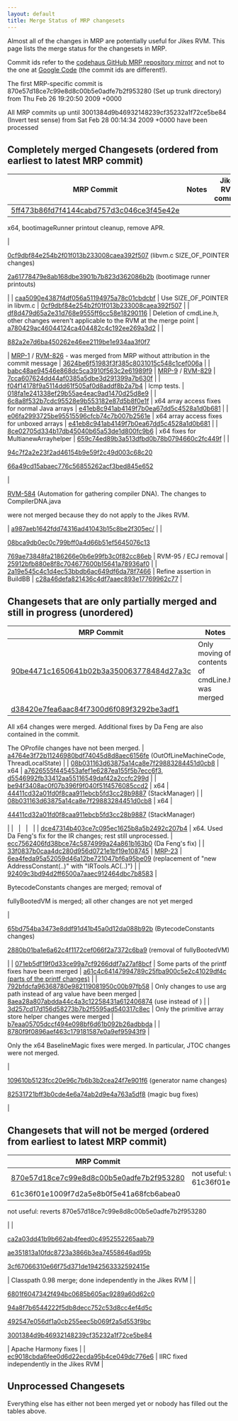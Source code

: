 ```yaml
---
layout: default 
title: Merge Status of MRP changesets
---
```


Almost all of the changes in MRP are potentially useful for Jikes RVM. This page lists the merge status for the changesets in MRP.

Commit ids refer to the [codehaus GitHub MRP repository mirror](http://github.com/codehaus/mrp) and not to the one at [Google Code](http://code.google.com/p/metacircular/source/list) (the commit ids are different!).

The first MRP-specific commit is 870e57d18ce7c99e8d8c00b5e0adfe7b2f953280 (Set up trunk directory) from Thu Feb 26 19:20:50 2009 +0000

All MRP commits up until 3001384d9b46932148239cf35232a1f72ce5be84 (Invert test sense) from Sat Feb 28 00:14:34 2009 +0000 have been processed

## Completely merged Changesets (ordered from earliest to latest MRP commit)

| MRP Commit | Notes | Jikes RVM commits |
| --- | --- | --- |
| [5ff473b86fd7f4144cabd757d3c046ce3f45e42e](https://github.com/codehaus/mrp/commit/5ff473b86fd7f4144cabd757d3c046ce3f45e42e) | 

x64, bootimageRunner printout cleanup, remove APR.

 | 

[0cf9dbf84e254b2f01f013b233008caea392f507](http://sourceforge.net/p/jikesrvm/code/ci/0cf9dbf84e254b2f01f013b233008caea392f507) (libvm.c SIZE\_OF\_POINTER changes)

[2a61778479e8ab168dbe3901b7b823d362086b2b](http://sourceforge.net/p/jikesrvm/code/ci/2a61778479e8ab168dbe3901b7b823d362086b2b/) (bootimage runner printouts)

 |
| [caa5090e4387f4df056a51194975a78c01cbdcbf](https://github.com/codehaus/mrp/commit/caa5090e4387f4df056a51194975a78c01cbdcbf) | Use SIZE\_OF\_POINTER in libvm.c | [0cf9dbf84e254b2f01f013b233008caea392f507](http://sourceforge.net/p/jikesrvm/code/ci/0cf9dbf84e254b2f01f013b233008caea392f507) |
| [df8d479d65a2e31d768e9555ff6cc58e18290116](https://github.com/codehaus/mrp/commit/df8d479d65a2e31d768e9555ff6cc58e18290116) | Deletion of cmdLine.h, other changes weren't applicable to the RVM at the merge point | [a780429ac46044124ca404482c4c192ee269a3d2](http://sourceforge.net/p/jikesrvm/code/ci/a780429ac46044124ca404482c4c192ee269a3d2) |
| 

[882a2e7d6ba450262e46ee2119be1e934aa3f0f7](https://github.com/codehaus/mrp/commit/882a2e7d6ba450262e46ee2119be1e934aa3f0f7)

 | [MRP-1](http://jira.codehaus.org/browse/MRP-1) / [RVM-826](http://jira.codehaus.org/browse/RVM-826) - was merged from MRP without attribution in the commit message | [3624be6f51983f3f385c8031015c548c1cef006a](http://sourceforge.net/p/jikesrvm/code/ci/3624be6f51983f3f385c8031015c548c1cef006a) |
| [babc48ae94546e868dc5ca3910f563c2e61989f9](https://github.com/codehaus/mrp/commit/babc48ae94546e868dc5ca3910f563c2e61989f9) | [MRP-9](https://jira.codehaus.org/browse/MRP-9) / [RVM-829](https://jira.codehaus.org/browse/RVM-829) | [7cca607624dd44af0385a5dbe3d291399a7b630f](http://docs.codehaus.org/sourceforge.net/p/jikesrvm/code/ci/7cca607624dd44af0385a5dbe3d291399a7b630f) |
| [f04f14178f9a5114dd61f505af0d8addf8b2a7b4](https://github.com/codehaus/mrp/commit/f04f14178f9a5114dd61f505af0d8addf8b2a7b4) | lcmp tests. | [018fa1e241338ef29b55ae4eac9ad1470d25d8e9](http://sourceforge.net/p/jikesrvm/code/ci/018fa1e241338ef29b55ae4eac9ad1470d25d8e9) |
| [6c8a8f532b7cdc95528e9b553182e87d5b8f0e1f](https://github.com/codehaus/mrp/commit/6c8a8f532b7cdc95528e9b553182e87d5b8f0e1f) | x64 array access fixes for normal Java arrays | [e41eb8c941ab4149f7b0ea67dd5c4528a1d0b681](http://sourceforge.net/p/jikesrvm/code/ci/e41eb8c941ab4149f7b0ea67dd5c4528a1d0b681/) |
| [e06fa2993725be95515596cfcb74c7b007b2561e](https://github.com/codehaus/mrp/commit/e06fa2993725be95515596cfcb74c7b007b2561e) | x64 array access fixes for unboxed arrays | [e41eb8c941ab4149f7b0ea67dd5c4528a1d0b681](http://sourceforge.net/p/jikesrvm/code/ci/e41eb8c941ab4149f7b0ea67dd5c4528a1d0b681/) |
| [8ce02705d334b17db45040b65a53de1d800fc9b6](https://github.com/codehaus/mrp/commit/8ce02705d334b17db45040b65a53de1d800fc9b6) | x64 fixes for MultianewArrayhelper | [659c74ed89b3a513dfbd0b78b0794660c2fc449f](http://sourceforge.net/p/jikesrvm/code/ci/659c74ed89b3a513dfbd0b78b0794660c2fc449f) |
| 

[94c7f2a2e23f2ad46154b9e59f2c49d003c68c20](https://github.com/codehaus/mrp/commit/94c7f2a2e23f2ad46154b9e59f2c49d003c68c20)

[66a49cd15abaec776c56855262acf3bed845e652](https://github.com/codehaus/mrp/commit/66a49cd15abaec776c56855262acf3bed845e652)

 | 

[RVM-584](http://jira.codehaus.org/browse/RVM-584) (Automation for gathering compiler DNA). The changes to CompilerDNA.java

were not merged because they do not apply to the Jikes RVM.

 | [a987aeb1642fdd74316ad41043b15c8be2f305ec/](http://sourceforge.net/p/jikesrvm/code/ci/a987aeb1642fdd74316ad41043b15c8be2f305ec/) |
| 

[08bca9db0ec0c799bff0a4d66b51ef5645076c13](https://github.com/codehaus/mrp/commit/08bca9db0ec0c799bff0a4d66b51ef5645076c13)

 [769ae73848fa2186266e0b6e99fb3c0f82cc86eb](https://github.com/codehaus/mrp/commit/769ae73848fa2186266e0b6e99fb3c0f82cc86eb) | RVM-95 / ECJ removal | [25912bfb880e8f8c704677600b15641a78936af0](http://sourceforge.net/p/jikesrvm/code/ci/25912bfb880e8f8c704677600b15641a78936af0/) |
| [2a19e545c4c1d4ec53bbdb6ac649df6da78f7466](https://github.com/codehaus/mrp/commit/2a19e545c4c1d4ec53bbdb6ac649df6da78f7466) | Refine assertion in BuildBB | [c28a46defa821436c4df7aaec893e17769962c77](http://sourceforge.net/p/jikesrvm/code/ci/c28a46defa821436c4df7aaec893e17769962c77) |

## Changesets that are only partially merged and still in progress (unordered)

| MRP Commit | Notes | Jikes RVM commits |
| --- | --- | --- |
| [90be4471c1650641b02b3a350063778484d27a3c](https://github.com/codehaus/mrp/commit/90be4471c1650641b02b3a350063778484d27a3c) | Only moving of contents of cmdLine.h was merged | [a780429ac46044124ca404482c4c192ee269a3d2](http://sourceforge.net/p/jikesrvm/code/ci/a780429ac46044124ca404482c4c192ee269a3d2) |
| [d38420e7fea6aac84f7300d6f089f3292be3adf1](https://github.com/codehaus/mrp/commit/d38420e7fea6aac84f7300d6f089f3292be3adf1) | 

All x64 changes were merged. Additional fixes by Da Feng are also contained in the commit.

The OProfile changes have not been merged. | [a4764e3f72b11246980bdf74045d8d8aec6156fe](http://sourceforge.net/p/jikesrvm/code/ci/a4764e3f72b11246980bdf74045d8d8aec6156fe) (OutOfLineMachineCode, ThreadLocalState) |
| [08b031163d63875a14ca8e7f29883284451d0cb8](https://github.com/codehaus/mrp/commit/08b031163d63875a14ca8e7f29883284451d0cb8) | x64 | [a7626555f445453afef1e6287ea155f5b7ecc6f3](http://sourceforge.net/p/jikesrvm/code/ci/a7626555f445453afef1e6287ea155f5b7ecc6f3), [d5546992fb33412aa55116549daf42a2ccfc299d](http://sourceforge.net/p/jikesrvm/code/ci/d5546992fb33412aa55116549daf42a2ccfc299d) |
| [be94f3408ac0f07b396f9f040f51f4576085ccd2](https://github.com/codehaus/mrp/commit/be94f3408ac0f07b396f9f040f51f4576085ccd2) | x64 | [44411cd32a01fd0f8caa911ebcb5fd3cc28b9887](http://sourceforge.net/p/jikesrvm/code/ci/44411cd32a01fd0f8caa911ebcb5fd3cc28b9887) (StackManager) |
| [08b031163d63875a14ca8e7f29883284451d0cb8](https://github.com/codehaus/mrp/commit/08b031163d63875a14ca8e7f29883284451d0cb8) | x64 | 

[44411cd32a01fd0f8caa911ebcb5fd3cc28b9887](http://sourceforge.net/p/jikesrvm/code/ci/44411cd32a01fd0f8caa911ebcb5fd3cc28b9887) (StackManager)

 |
| &nbsp; | &nbsp; | &nbsp; |
| [dce47314b403ce7c095ec1625b8a5b2492c207b4](https://github.com/codehaus/mrp/commit/dce47314b403ce7c095ec1625b8a5b2492c207b4) | x64. Used Da Feng's fix for the IR changes; rest still unprocessed. | [ecc7562406fd38bce74c5874999a24a861b163b0](http://sourceforge.net/p/jikesrvm/code/ci/ecc7562406fd38bce74c5874999a24a861b163b0) (Da Feng's fix) |
| [33f0837b0caa4dc280d956d0721e1bf19e108745](https://github.com/codehaus/mrp/commit/33f0837b0caa4dc280d956d0721e1bf19e108745) | [MRP-23](http://jira.codehaus.org/browse/MRP-23) | [6ea4feda95a52059d46a12be721047bf6a95be09](http://sourceforge.net/p/jikesrvm/code/ci/6ea4feda95a52059d46a12be721047bf6a95be09) (replacement of "new AddressConstant(..)" with "IRTools.AC(..)") |
| [92409c3bd94d2ff6500a7aaec912464dbc7b8583](https://github.com/codehaus/mrp/commit/92409c3bd94d2ff6500a7aaec912464dbc7b8583) | 

BytecodeConstants changes are merged; removal of

fullyBootedVM is merged; all other changes are not yet merged

 | 

[65bd754ba3473e8ddf91d41b45a0d12da088b92b](http://sourceforge.net/p/jikesrvm/code/ci/65bd754ba3473e8ddf91d41b45a0d12da088b92b) (BytecodeConstants changes)

[2880b01ba1e6a62c4f1172cef066f2a7372c6ba9](http://sourceforge.net/p/jikesrvm/code/ci/2880b01ba1e6a62c4f1172cef066f2a7372c6ba9) (removal of fullyBootedVM)

 |
| [071eb5df19f0d33ce99a7cf9266ddf7a27af8bcf](https://github.com/codehaus/mrp/commit/071eb5df19f0d33ce99a7cf9266ddf7a27af8bcf) | Some parts of the printf fixes have been merged | [a61c4c64147994789c25fba900c5e2c41029df4c (parts of the printf changes)](http://sourceforge.net/p/jikesrvm/code/ci/a61c4c64147994789c25fba900c5e2c41029df4c/) |
| [792bfdcfa96368780e982119081950c00b97fb58](https://github.com/codehaus/mrp/commit/792bfdcfa96368780e982119081950c00b97fb58) | Only changes to use arg path instead of arg value have been merged | [8aea28a807abdda44c4a3c12258431a612406874](http://sourceforge.net/p/jikesrvm/code/ci/8aea28a807abdda44c4a3c12258431a612406874/) (use <arg path> instead of <arg value>) |
| [3d257cd17d156d58273b7b2f5595ad540317c8ec](https://github.com/codehaus/mrp/commit/3d257cd17d156d58273b7b2f5595ad540317c8ec) | Only the primitive array store helper changes were merged | [b7eaa05705dccf494e098bf6d61b092b26adbbda](http://sourceforge.net/p/jikesrvm/code/ci/b7eaa05705dccf494e098bf6d61b092b26adbbda/) |
| [8780f9f0896aef463c179181587e0a9ef95943f9](https://github.com/codehaus/mrp/commit/8780f9f0896aef463c179181587e0a9ef95943f9) | 

Only the x64 BaselineMagic fixes were merged. In particular, JTOC changes were not merged.

 | 

[109610b5123fcc20e96c7b6b3b2cea24f7e901f6](http://sourceforge.net/p/jikesrvm/code/ci/109610b5123fcc20e96c7b6b3b2cea24f7e901f6/) (generator name changes)

[82531721bff3b0cde4e6a74ab2d9e4a763a5df8](http://sourceforge.net/p/jikesrvm/code/ci/382531721bff3b0cde4e6a74ab2d9e4a763a5df8/) (magic bug fixes)

 |

## Changesets that will not be merged (ordered from earliest to latest MRP commit)

| MRP Commit | Reasoning |
| --- | --- |
| [870e57d18ce7c99e8d8c00b5e0adfe7b2f953280](https://github.com/codehaus/mrp/commit/870e57d18ce7c99e8d8c00b5e0adfe7b2f953280) | not useful: was reverted in 61c36f01e1009f7d2a5e8b0f5e41a68fcb6abea0 |
| 61c36f01e1009f7d2a5e8b0f5e41a68fcb6abea0 | 

not useful: reverts 870e57d18ce7c99e8d8c00b5e0adfe7b2f953280

 |
| 

[ca2a03dd41b9b662ab4feed0c4952552265aab79](https://github.com/codehaus/mrp/commit/ca2a03dd41b9b662ab4feed0c4952552265aab79)

[ae351813a10fdc8723a3866b3ea74558646ad95b](https://github.com/codehaus/mrp/commit/ae351813a10fdc8723a3866b3ea74558646ad95b)

[3cf67066310e66f75d371de1942563332592415e](https://github.com/codehaus/mrp/commit/3cf67066310e66f75d371de1942563332592415e)

 | Classpath 0.98 merge; done independently in the Jikes RVM |
| 

[6801f6047342f494bc0685b605ac9289a60d62c0](https://github.com/codehaus/mrp/commit/6801f6047342f494bc0685b605ac9289a60d62c0)

[94a8f7b6544222f5db8decc752c53d8cc4ef4d5c](https://github.com/codehaus/mrp/commit/94a8f7b6544222f5db8decc752c53d8cc4ef4d5c)

[492547e056df1a0cb255eec5b069f2a5d553f9bc](https://github.com/codehaus/mrp/commit/492547e056df1a0cb255eec5b069f2a5d553f9bc)

[3001384d9b46932148239cf35232a1f72ce5be84](https://github.com/codehaus/mrp/commit/3001384d9b46932148239cf35232a1f72ce5be84)

 | Apache Harmony fixes |
| [ec9018cbda6fee0d6d22ecda95b4ce049dc776e6](https://github.com/codehaus/mrp/commit/ec9018cbda6fee0d6d22ecda95b4ce049dc776e6) | IIRC fixed independently in the Jikes RVM |

## Unprocessed Changesets

Everything else has either not been merged yet or nobody has filled out the tables above.

